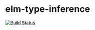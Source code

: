 # elm-type-inference

[![Build Status](https://travis-ci.org/emilyhorsman/elm-type-inference.svg?branch=master)](https://travis-ci.org/emilyhorsman/elm-type-inference)

